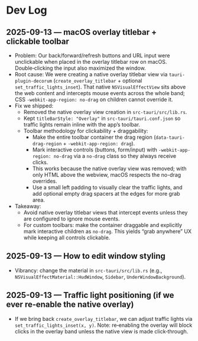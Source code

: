 # Dev Log

## 2025-09-13 — macOS overlay titlebar + clickable toolbar
- Problem: Our back/forward/refresh buttons and URL input were unclickable when placed in the overlay titlebar row on macOS. Double‑clicking the input also maximized the window.
- Root cause: We were creating a native overlay titlebar view via `tauri-plugin-decorum` (`create_overlay_titlebar` + optional `set_traffic_lights_inset`). That native `NSVisualEffectView` sits above the web content and intercepts mouse events across the whole band; CSS `-webkit-app-region: no-drag` on children cannot override it.
- Fix we shipped:
  - Removed the native overlay view creation in `src-tauri/src/lib.rs`.
  - Kept `titleBarStyle: "Overlay"` in `src-tauri/tauri.conf.json` so traffic lights remain inline with the app’s toolbar.
  - Toolbar methodology for clickability + draggability:
    - Make the entire toolbar container the drag region (`data-tauri-drag-region` + `-webkit-app-region: drag`).
    - Mark interactive controls (buttons, form/input) with `-webkit-app-region: no-drag` via a `no-drag` class so they always receive clicks.
    - This works because the native overlay view was removed; with only HTML above the webview, macOS respects the no-drag overrides.
    - Use a small left padding to visually clear the traffic lights, and add optional empty drag spacers at the edges for more grab area.
- Takeaway:
  - Avoid native overlay titlebar views that intercept events unless they are configured to ignore mouse events.
  - For custom toolbars: make the container draggable and explicitly mark interactive children as `no-drag`. This yields “grab anywhere” UX while keeping all controls clickable.

## 2025-09-13 — How to edit window styling
- Vibrancy: change the material in `src-tauri/src/lib.rs` (e.g., `NSVisualEffectMaterial::HudWindow`, `Sidebar`, `UnderWindowBackground`).

## 2025-09-13 — Traffic light positioning (if we ever re‑enable the native overlay)
- If we bring back `create_overlay_titlebar`, we can adjust traffic lights via `set_traffic_lights_inset(x, y)`. Note: re‑enabling the overlay will block clicks in the overlay band unless the native view is made click‑through.
